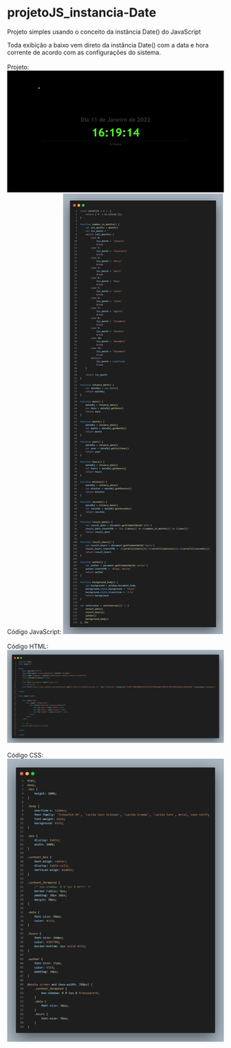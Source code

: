 # projetoJS_instancia-Date
Projeto simples usando o conceito da instância  Date() do JavaScript

Toda exibição a baixo vem direto da instância Date() com a data e hora corrente de acordo com as configurações do sistema.
<br><br>
Projeto:
<img src="img/gif.gif">
<br>
Código JavaScript:
<img src="img/js.png">
<br><br>
Código HTML:
<br>
<img src="img/html.png">
<br><br>
Código CSS:
<br>
<img src="img/css.png">

